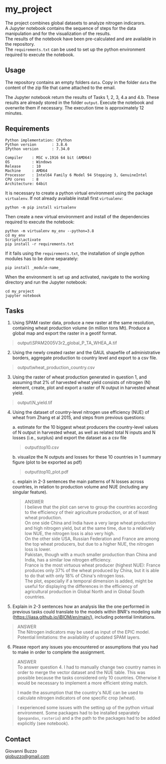 # my_project

The project combines global datasets to analyze nitrogen indicarors.<br>
A Jupyter notebook contains the sequence of steps for the data manipulation and for the visualization of the results.<br>
The results of the notebook have been pre-calculated and are available in the repository.<br>
The `requirements.txt` can be used to set up the python environment required to execute the notebook.


## Usage

The repository contains an empty folders `data`.
Copy in the folder `data` the content of the zip file that came attached to the email.

The Jupyter notebook return the results of Tasks 1, 2, 3, 4.a and 4.b.
These results are already stored in the folder `output`. 
Execute the notebook and overwrite them if necessary.
The execution time is approximately 12 minutes.

## Requirements

```
Python implementation: CPython
Python version       : 3.8.6
IPython version      : 7.34.0

Compiler    : MSC v.1916 64 bit (AMD64)
OS          : Windows
Release     : 10
Machine     : AMD64
Processor   : Intel64 Family 6 Model 94 Stepping 3, GenuineIntel
CPU cores   : 8
Architecture: 64bit
```

It is necessary to create a python virtual environment using the package `virtualenv`.
If not already available install first `virtualenv`:
```
python -m pip install virtualenv
```

Then create a new virtual environment and install of the dependencies required to execute the notebook:
```
python -m virtualenv my_env --python=3.8
cd my_env
Scripts\activate
pip install -r requirements.txt
```

If it fails using the `requirements.txt`, the installation of single python modules has to be done separately:
```
pip install _module-name_
```

When the environment is set up and activated, navigate to the working directory and run the Jupyter notebook:
```
cd my_project
jupyter notebook
```


## Tasks 
1. Using SPAM raster data, produce a new raster at the same resolution, containing wheat production volume 
(in million tons Mt). Produce a global map and export the raster in a geotif format.
>output\SPAM2005V3r2_global_P_TA_WHEA_A.tif

2. Using the newly created raster and the GAUL shapefile of administrative borders, aggregate production 
to country level and export to a csv file.
>output\wheat_production_country.csv

3. Using the raster of wheat production generated in question 1, and assuming that 2% of harvested wheat 
yield consists of nitrogen (N) element, create, plot and export a raster of N output in harvested wheat yield.
>output\N_yield.tif

4. Using the dataset of country-level nitrogen use efficiency (NUE) of wheat from Zhang et al 2015, 
and steps from previous questions:

	a. estimate for the 10 biggest wheat producers the country-level values of N output in harvested wheat, as well as related total N inputs and N losses (i.e., surplus) and export the dataset as a csv file
	>output\top10.csv

	b. visualize the N outputs and losses for these 10 countries in 1 summary figure (plot to be exported as pdf)
	>output\top10_plot.pdf

	c. explain in 2-3 sentences the main patterns of N losses across countries, in relation to production volume and NUE (including any singular feature).

	>ANSWER<br>
	I believe that the plot can serve to group the countries according to the efficiency of their agriculture production, or at of least wheat production.<br>
	On one side China and India have a very large wheat production and high nitrogen yield, but at the same time, due to a relatively low NUE, the nitrogen loss is also very high.<br>
	On the other side USA, Russian Federation and France are among the top wheat producers, but due to a higher NUE, the nitrogen loss is lower.<br>
	Pakistan, though with a much smaller production than China and India, has a similar low nitrogen efficiency.<br>
	France is the most virtuous wheat producer (highest NUE): France produces only 37% of the wheat produced by China, but it is able to do that with only 18% of China's nitrogen loss.<br>
	The plot, especially if a temporal dimension is added, might be useful for displaying the differences in the efficiency of agricultural production in Global North and in Global South countries.<br>
	

5. Explain in 2-3 sentences how an analysis like the one performed in previous tasks could translate to 
the models within BNR's modeling suite (https://iiasa.github.io/iBIOM/en/main/), including potential limitations.

>ANSWER<br>
The Nitrogen indicators may be used as input of the EPIC model.<br>
Potential limitations: the availability of updated SPAM layers.

6. Please report any issues you encountered or assumptions that you had to make in order to complete the assignment.

>ANSWER<br>
>To answer question 4. I had to manually change two country names in order to merge the vector dataset and the NUE table. This was possible because the tasks considered only 10 countries. Otherwise it would be necessary to implement a more efficient string match.

>I made the assumption that the country's NUE can be used to calculate nitrogen indicators of one specific crop (wheat).

>I experienced some issues with the setting up of the python virtual environment. Some packages had to be installed separately (`geopandas`, `rasterio`) and a the path to the packages had to be added explicitly (see notebook).


## Contact

Giovanni Buzzo<br>
giobuzzo@gmail.com